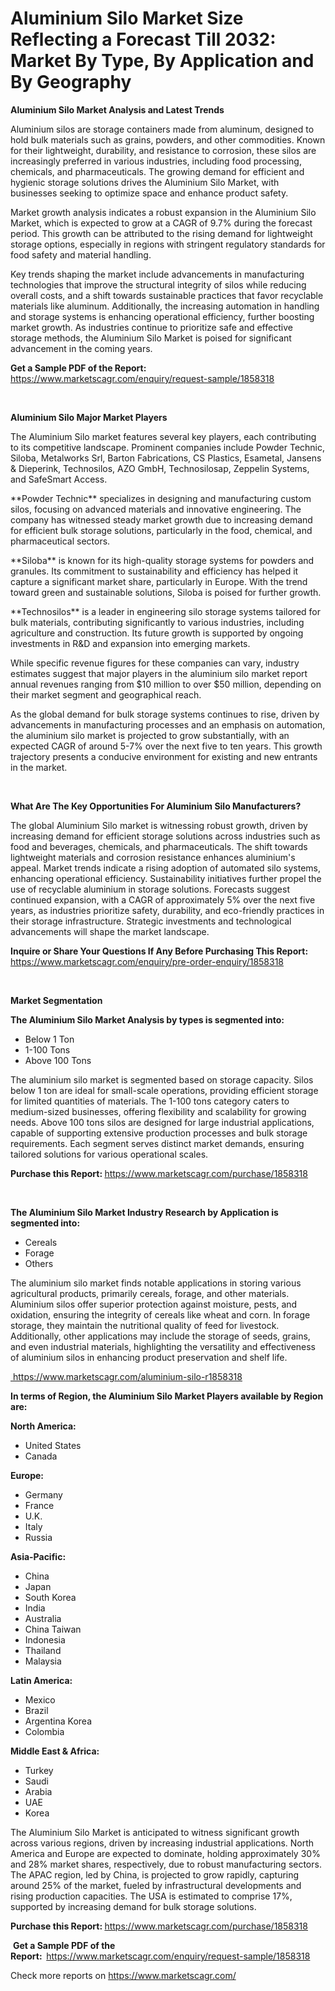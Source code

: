 <p><h1>Aluminium Silo Market Size Reflecting a Forecast Till 2032: Market By Type, By Application and By Geography</h1></p><p><strong>Aluminium Silo Market Analysis and Latest Trends</strong></p>
<p><p>Aluminium silos are storage containers made from aluminum, designed to hold bulk materials such as grains, powders, and other commodities. Known for their lightweight, durability, and resistance to corrosion, these silos are increasingly preferred in various industries, including food processing, chemicals, and pharmaceuticals. The growing demand for efficient and hygienic storage solutions drives the Aluminium Silo Market, with businesses seeking to optimize space and enhance product safety.</p><p>Market growth analysis indicates a robust expansion in the Aluminium Silo Market, which is expected to grow at a CAGR of 9.7% during the forecast period. This growth can be attributed to the rising demand for lightweight storage options, especially in regions with stringent regulatory standards for food safety and material handling.</p><p>Key trends shaping the market include advancements in manufacturing technologies that improve the structural integrity of silos while reducing overall costs, and a shift towards sustainable practices that favor recyclable materials like aluminum. Additionally, the increasing automation in handling and storage systems is enhancing operational efficiency, further boosting market growth. As industries continue to prioritize safe and effective storage methods, the Aluminium Silo Market is poised for significant advancement in the coming years.</p></p>
<p><strong>Get a Sample PDF of the Report:&nbsp;</strong> <a href="https://www.marketscagr.com/enquiry/request-sample/1858318?utm_campaign=2292&utm_medium=2&utm_source=Github&utm_content=ia&utm_term=19022025&utm_id=aluminium-silo">https://www.marketscagr.com/enquiry/request-sample/1858318</a></p>
<p>&nbsp;</p>
<p><strong>Aluminium Silo Major Market Players</strong></p>
<p><p>The Aluminium Silo market features several key players, each contributing to its competitive landscape. Prominent companies include Powder Technic, Siloba, Metalworks Srl, Barton Fabrications, CS Plastics, Esametal, Jansens & Dieperink, Technosilos, AZO GmbH, Technosilosap, Zeppelin Systems, and SafeSmart Access.</p><p>**Powder Technic** specializes in designing and manufacturing custom silos, focusing on advanced materials and innovative engineering. The company has witnessed steady market growth due to increasing demand for efficient bulk storage solutions, particularly in the food, chemical, and pharmaceutical sectors.</p><p>**Siloba** is known for its high-quality storage systems for powders and granules. Its commitment to sustainability and efficiency has helped it capture a significant market share, particularly in Europe. With the trend toward green and sustainable solutions, Siloba is poised for further growth.</p><p>**Technosilos** is a leader in engineering silo storage systems tailored for bulk materials, contributing significantly to various industries, including agriculture and construction. Its future growth is supported by ongoing investments in R&D and expansion into emerging markets.</p><p>While specific revenue figures for these companies can vary, industry estimates suggest that major players in the aluminium silo market report annual revenues ranging from $10 million to over $50 million, depending on their market segment and geographical reach. </p><p>As the global demand for bulk storage systems continues to rise, driven by advancements in manufacturing processes and an emphasis on automation, the aluminium silo market is projected to grow substantially, with an expected CAGR of around 5-7% over the next five to ten years. This growth trajectory presents a conducive environment for existing and new entrants in the market.</p></p>
<p>&nbsp;</p>
<p><strong>What Are The Key Opportunities For Aluminium Silo Manufacturers?</strong></p>
<p><p>The global Aluminium Silo market is witnessing robust growth, driven by increasing demand for efficient storage solutions across industries such as food and beverages, chemicals, and pharmaceuticals. The shift towards lightweight materials and corrosion resistance enhances aluminium's appeal. Market trends indicate a rising adoption of automated silo systems, enhancing operational efficiency. Sustainability initiatives further propel the use of recyclable aluminium in storage solutions. Forecasts suggest continued expansion, with a CAGR of approximately 5% over the next five years, as industries prioritize safety, durability, and eco-friendly practices in their storage infrastructure. Strategic investments and technological advancements will shape the market landscape.</p></p>
<p><strong>Inquire or Share Your Questions If Any Before Purchasing This Report:</strong> <a href="https://www.marketscagr.com/enquiry/pre-order-enquiry/1858318?utm_campaign=2292&utm_medium=2&utm_source=Github&utm_content=ia&utm_term=19022025&utm_id=aluminium-silo">https://www.marketscagr.com/enquiry/pre-order-enquiry/1858318</a></p>
<p>&nbsp;</p>
<p><strong>Market Segmentation</strong></p>
<p><strong>The Aluminium Silo Market Analysis by types is segmented into:</strong></p>
<p><ul><li>Below 1 Ton</li><li>1-100 Tons</li><li>Above 100 Tons</li></ul></p>
<p><p>The aluminium silo market is segmented based on storage capacity. Silos below 1 ton are ideal for small-scale operations, providing efficient storage for limited quantities of materials. The 1-100 tons category caters to medium-sized businesses, offering flexibility and scalability for growing needs. Above 100 tons silos are designed for large industrial applications, capable of supporting extensive production processes and bulk storage requirements. Each segment serves distinct market demands, ensuring tailored solutions for various operational scales.</p></p>
<p><strong>Purchase this Report:&nbsp;</strong><a href="https://www.marketscagr.com/purchase/1858318?utm_campaign=2292&utm_medium=2&utm_source=Github&utm_content=ia&utm_term=19022025&utm_id=aluminium-silo">https://www.marketscagr.com/purchase/1858318</a></p>
<p>&nbsp;</p>
<p><strong>The Aluminium Silo Market Industry Research by Application is segmented into:</strong></p>
<p><ul><li>Cereals</li><li>Forage</li><li>Others</li></ul></p>
<p><p>The aluminium silo market finds notable applications in storing various agricultural products, primarily cereals, forage, and other materials. Aluminium silos offer superior protection against moisture, pests, and oxidation, ensuring the integrity of cereals like wheat and corn. In forage storage, they maintain the nutritional quality of feed for livestock. Additionally, other applications may include the storage of seeds, grains, and even industrial materials, highlighting the versatility and effectiveness of aluminium silos in enhancing product preservation and shelf life.</p></p>
<p><a href="https://www.marketscagr.com/aluminium-silo-r1858318?utm_campaign=2292&utm_medium=2&utm_source=Github&utm_content=ia&utm_term=19022025&utm_id=aluminium-silo">&nbsp;https://www.marketscagr.com/aluminium-silo-r1858318</a></p>
<p><strong>In terms of Region, the Aluminium Silo Market Players available by Region are:</strong></p>
<p>
    <p> <strong> North America: </strong>
        <ul>
            <li>United States</li>
            <li>Canada</li>
        </ul>
        </p> 
    <p> <strong> Europe: </strong>
        <ul>
            <li>Germany</li>
            <li>France</li>
            <li>U.K.</li>
            <li>Italy</li>
            <li>Russia</li>
        </ul>
        </p> 
    <p> <strong> Asia-Pacific: </strong>
        <ul>
            <li>China</li>
            <li>Japan</li>
            <li>South Korea</li>
            <li>India</li>
            <li>Australia</li>
            <li>China Taiwan</li>
            <li>Indonesia</li>
            <li>Thailand</li>
            <li>Malaysia</li>
        </ul>
        </p> 
    <p> <strong> Latin America: </strong>
        <ul>
            <li>Mexico</li>
            <li>Brazil</li>
            <li>Argentina Korea</li>
            <li>Colombia</li>
        </ul>
        </p> 
    <p> <strong> Middle East & Africa: </strong>
        <ul>
            <li>Turkey</li>
            <li>Saudi</li>
            <li>Arabia</li>
            <li>UAE</li>
            <li>Korea</li>
        </ul>
    </p>
    </p>
<p><p>The Aluminium Silo Market is anticipated to witness significant growth across various regions, driven by increasing industrial applications. North America and Europe are expected to dominate, holding approximately 30% and 28% market shares, respectively, due to robust manufacturing sectors. The APAC region, led by China, is projected to grow rapidly, capturing around 25% of the market, fueled by infrastructural developments and rising production capacities. The USA is estimated to comprise 17%, supported by increasing demand for bulk storage solutions.</p></p>
<p><strong>Purchase this Report: </strong><a href="https://www.marketscagr.com/purchase/1858318?utm_campaign=2292&utm_medium=2&utm_source=Github&utm_content=ia&utm_term=19022025&utm_id=aluminium-silo">https://www.marketscagr.com/purchase/1858318</a></p>
<p>&nbsp;<strong>Get a Sample PDF of the Report:&nbsp;&nbsp;</strong><a href="https://www.marketscagr.com/enquiry/request-sample/1858318?utm_campaign=2292&utm_medium=2&utm_source=Github&utm_content=ia&utm_term=19022025&utm_id=aluminium-silo">https://www.marketscagr.com/enquiry/request-sample/1858318</a></p>
<p><strong></strong></p>
<p>Check more reports on <a href="https://www.marketscagr.com/?utm_campaign=2292&utm_medium=2&utm_source=Github&utm_content=ia&utm_term=19022025&utm_id=aluminium-silo">https://www.marketscagr.com/</a></p>